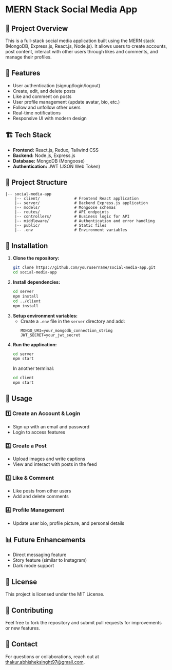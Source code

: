 # MERN Stack Social Media App

## 📌 Project Overview
This is a full-stack social media application built using the MERN stack (MongoDB, Express.js, React.js, Node.js). It allows users to create accounts, post content, interact with other users through likes and comments, and manage their profiles.

## 🚀 Features
- User authentication (signup/login/logout)
- Create, edit, and delete posts
- Like and comment on posts
- User profile management (update avatar, bio, etc.)
- Follow and unfollow other users
- Real-time notifications
- Responsive UI with modern design

## 🏗️ Tech Stack
- **Frontend:** React.js, Redux, Tailwind CSS
- **Backend:** Node.js, Express.js
- **Database:** MongoDB (Mongoose)
- **Authentication:** JWT (JSON Web Token)

## 📂 Project Structure
```
|-- social-media-app
    |-- client/               # Frontend React application
    |-- server/               # Backend Express.js application
    |-- models/               # Mongoose schemas
    |-- routes/               # API endpoints
    |-- controllers/          # Business logic for API
    |-- middleware/           # Authentication and error handling
    |-- public/               # Static files
    |-- .env                  # Environment variables
```

## 🔧 Installation
1. **Clone the repository:**
   ```sh
   git clone https://github.com/yourusername/social-media-app.git
   cd social-media-app
   ```
2. **Install dependencies:**
   ```sh
   cd server
   npm install
   cd ../client
   npm install
   ```
3. **Setup environment variables:**
   - Create a `.env` file in the `server` directory and add:
     ```env
     MONGO_URI=your_mongodb_connection_string
     JWT_SECRET=your_jwt_secret
     ```
4. **Run the application:**
   ```sh
   cd server
   npm start
   ```
   In another terminal:
   ```sh
   cd client
   npm start
   ```

## 🎯 Usage
### 1️⃣ Create an Account & Login
- Sign up with an email and password
- Login to access features

### 2️⃣ Create a Post
- Upload images and write captions
- View and interact with posts in the feed

### 3️⃣ Like & Comment
- Like posts from other users
- Add and delete comments

### 4️⃣ Profile Management
- Update user bio, profile picture, and personal details

## 📊 Future Enhancements
- Direct messaging feature
- Story feature (similar to Instagram)
- Dark mode support

## 📜 License
This project is licensed under the MIT License.

## 🤝 Contributing
Feel free to fork the repository and submit pull requests for improvements or new features.

## 📧 Contact
For questions or collaborations, reach out at thakur.abhisheksinght97@gmail.com.


